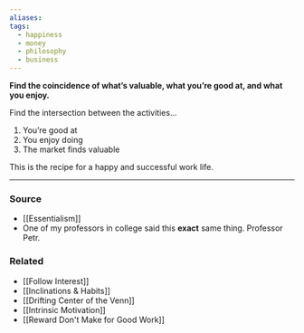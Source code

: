 ```yaml
---
aliases: 
tags:
  - happiness
  - money
  - philosophy
  - business
---
```

**Find the coincidence of what’s valuable, what you’re good at, and what you enjoy.**

Find the intersection between the activities...

1. You’re good at
2. You enjoy doing
3. The market finds valuable

This is the recipe for a happy and successful work life. 

---

### Source
- [[Essentialism]]
- One of my professors in college said this **exact** same thing. Professor Petr.

### Related
- [[Follow Interest]]
- [[Inclinations & Habits]]
- [[Drifting Center of the Venn]] 
- [[Intrinsic Motivation]] 
- [[Reward Don't Make for Good Work]]